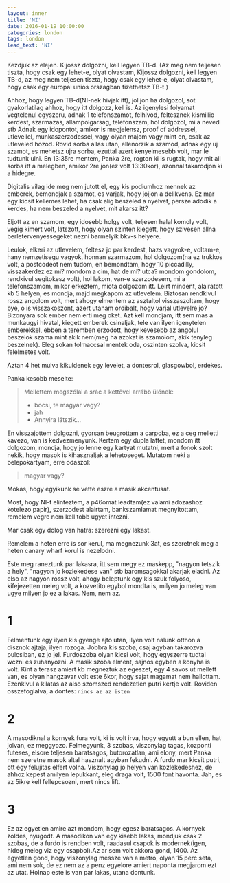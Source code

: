 ```yaml
---
layout: inner
title: 'NI'
date: 2016-01-19 10:00:00
categories: london
tags: london 
lead_text: 'NI'
---
```


Kezdjuk az elejen. Kijossz dolgozni, kell legyen TB-d. (Az meg nem teljesen tiszta, hogy csak egy lehet-e, olyat olvastam, Kijossz dolgozni, kell legyen TB-d, az meg nem teljesen tiszta, hogy csak egy lehet-e, olyat olvastam, hogy csak egy europai unios orszagban fizethetsz TB-t.)

Ahhoz, hogy legyen TB-d(NI-nek hivjak itt), jol jon ha dolgozol, sot gyakorlatilag ahhoz, hogy itt dolgozz, kell is. 
Az igenylesi folyamat vegtelenul egyszeru, adnak 1 telefonszamot, felhivod, feltesznek kismillio kerdest, szarmazas, allampolgarsag, telefonszam, hol dolgozol, mi a neved stb
Adnak egy idopontot, amikor is megjelensz, proof of addressel, utlevellel, munkaszerzodessel, vagy olyan majom vagy mint en, csak az utleveled hozod. Rovid sorba allas utan, ellenorzik a szamod, adnak egy uj szamot, es mehetsz ujra sorba, ezuttal azert kenyelmesebb volt, mar le tudtunk ulni.
En 13:35re mentem, Panka 2re, rogton ki is rugtak, hogy mit all sorba itt a melegben, amikor 2re jon(ez volt 13:30kor), azonnal takarodjon ki a hidegre. 

Digitalis vilag ide meg nem jutott el, egy kis podiumhoz mennek az emberek, bemondjak a szamot, es varjak, hogy jojjon a delikvens. Ez mar egy kicsit kellemes lehet, ha csak alig beszeled a nyelvet, persze adodik a kerdes, ha nem beszeled a nyelvet, mit akarsz itt?

Eljott az en szamom, egy idosebb holgy volt, teljesen halal komoly volt, vegig kimert volt, latszott, hogy olyan szinten kiegett, hogy szivesen allna berletervenyessegeket nezni barmelyik bkv-s helyere.

Leulok, elkeri az utlevelem, feltesz jo par kerdest, hazs vagyok-e, voltam-e, hany nemzetisegu vagyok, honnan szarmazom, hol dolgozom(na ez trukkos volt, a postcodeot nem tudom, en bemondtam, hogy 10 piccadilly, visszakerdez ez mi? mondom a cim, hat de mi? utca? mondom gondolom, rendkivul segitokesz volt), hol lakom, van-e szerzodesem, mi a telefonszamom, mikor erkeztem, miota dolgozom itt. Leirt mindent, alairatott kb 5 helyen, es mondja, majd megkapom az utlevelem. Biztosan rendkivul rossz angolom volt, mert ahogy elmentem az asztaltol visszaszoltam, hogy bye, o is visszakoszont, azert utanam ordibalt, hogy varjal utlevelre jo? Bizonyara sok ember nem erti meg oket.
Azt kell mondjam, itt sem mas a munkaugyi hivatal, kiegett emberek csinaljak, tele van ilyen igenytelen emberekkel, ebben a teremben erzodott, hogy kevesebb az angolul beszelok szama mint akik nem(meg ha azokat is szamolom, akik tenyleg beszelnek). Eleg sokan tolmaccsal mentek oda, oszinten szolva, kicsit felelmetes volt.

Aztan 4 het mulva kikuldenek egy levelet, a dontesrol, glasgowbol, erdekes.

Panka kesobb meselte: 

> Mellettem megszólal a srác a kettővel arrább ülőnek: 
> - bocsi, te magyar vagy?
> - jah
> - Annyira látszik...

En visszajottem dolgozni, gyorsan beugrottam a carpoba, ez a ceg melletti kavezo, van is kedvezmenyunk. Kertem egy dupla lattet, mondom itt dolgozom, mondja, hogy jo lenne egy kartyat mutatni, mert a fonok szolt nekik, hogy masok is kihasznaljak a lehetoseget. Mutatom neki a belepokartyam, erre odaszol:
> magyar vagy?

Mokas, hogy egyikunk se vette eszre a masik akcentusat.

Most, hogy NI-t elinteztem, a p46omat leadtam(ez valami adozashoz kotelezo papir), szerzodest alairtam, bankszamlamat megnyitottam, remelem vegre nem kell tobb ugyet intezni. 

Mar csak egy dolog van hatra: szerezni egy lakast.

Remelem a heten erre is sor kerul, ma megnezunk 3at, es szeretnek meg a heten canary wharf korul is nezelodni.

Este meg raneztunk par lakasra, itt sem megy ez maskepp, "nagyon tetszik a hely", "nagyon jo kozlekedese van" stb baromsagokkal akarjak eladni. Az elso az nagyon rossz volt, ahogy beleptunk egy kis szuk folyoso, kifejezetten meleg volt, a kozvetito egybol mondta is, milyen jo meleg van ugye milyen jo ez a lakas. Nem, nem az.

# 1

Felmentunk egy ilyen kis gyenge ajto utan, ilyen volt nalunk otthon a disznok ajtaja, ilyen rozoga. Jobbra kis szoba, csaj agyban takarozva pulcsiban, ez jo jel. Furdoszoba olyan kicsi volt, hogy egyszerre tudtal wczni es zuhanyozni. A masik szoba elment, sajnos egyben a konyha is volt. Kint a terasz amiert kb megneztuk az egeszet, egy 4 savos ut mellett van, es olyan hangzavar volt este 6kor, hogy sajat magamat nem hallottam. Ezenkivul a kilatas az also szomszed rendezetlen putri kertje volt. Roviden osszefoglalva, a dontes: `nincs az az isten`

# 2
A masodiknal a kornyek fura volt, ki is volt irva, hogy egyutt a bun ellen, hat jolvan, ez meggyozo. Felmegyunk, 3 szobas, viszonylag tagas, kozponti futeses, elsore teljesen baratsagos, butorozatlan, ami elony, mert Panka nem szeretne masok altal hasznalt agyban fekudni. A furdo mar kicsit putri, ott egy felujitas elfert volna. Viszonylag jo helyen van kozlekedeshez, de ahhoz kepest amilyen lepukkant, eleg draga volt, 1500 font havonta. Jah, es az 5ikre kell fellepcsozni, mert nincs lift. 

# 3
Ez az egyetlen amire azt mondom, hogy egesz baratsagos. A kornyek zoldes, nyugodt. A masodikon van egy kisebb lakas, mondjuk csak 2 szobas, de a furdo is rendben volt, raadasul csapok is modernek(igen, hideg meleg viz egy csapbol).Az ar sem volt akkora gond, 1400. Az egyetlen gond, hogy viszonylag messze van a metro, olyan 15 perc seta, ami nem sok, de ez nem az a penz egyelore amiert naponta megjarom ezt az utat. Holnap este is van par lakas, utana dontunk. 


